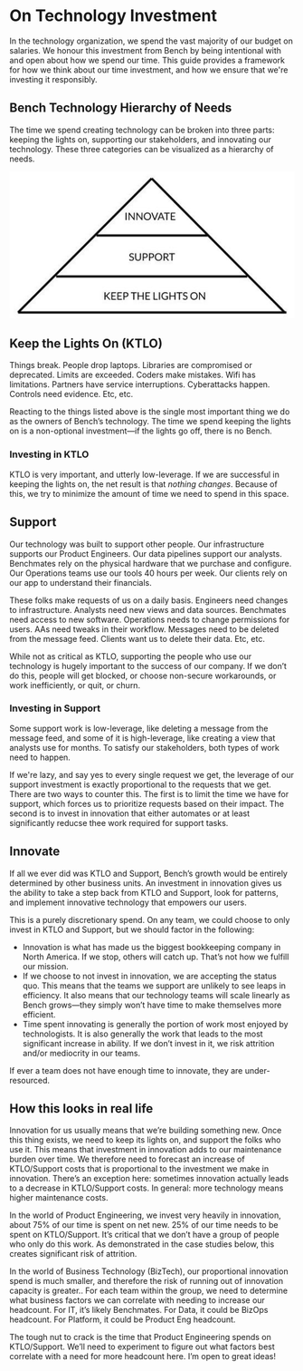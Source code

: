# On Technology Investment

In the technology organization, we spend the vast majority of our budget on salaries. We honour this investment from Bench by being intentional with and open about how we spend our time. This guide provides a framework for how we think about our time investment, and how we ensure that we're investing it responsibly.

## Bench Technology Hierarchy of Needs

 The time we spend creating technology can be broken into three parts: keeping the lights on, supporting our stakeholders, and innovating our technology. These three categories can be visualized as a hierarchy of needs. 

![Bench Technology Hierarchy of Needs](images/hierarchy-of-needs.jpg)

## Keep the Lights On (KTLO)

Things break. People drop laptops. Libraries are compromised or deprecated. Limits are exceeded. Coders make mistakes. Wifi has limitations. Partners have service interruptions. Cyberattacks happen. Controls need evidence. Etc, etc.

Reacting to the things listed above is the single most important thing we do as the owners of Bench’s technology. The time we spend keeping the lights on is a non-optional investment—if the lights go off, there is no Bench. 

### Investing in KTLO 

KTLO is very important, and utterly low-leverage. If we are successful in keeping the lights on, the net result is that _nothing changes_. Because of this, we try to minimize the amount of time we need to spend in this space.

## Support

Our technology was built to support other people. Our infrastructure supports our Product Engineers. Our data pipelines support our analysts. Benchmates rely on the physical hardware that we purchase and configure. Our Operations teams use our tools 40 hours per week. Our clients rely on our app to understand their financials.

These folks make requests of us on a daily basis. Engineers need changes to infrastructure. Analysts need new views and data sources. Benchmates need access to new software. Operations needs to change permissions for users. AAs need tweaks in their workflow. Messages need to be deleted from the message feed. Clients want us to delete their data. Etc, etc.

While not as critical as KTLO, supporting the people who use our technology is hugely important to the success of our company. If we don’t do this, people will get blocked, or choose non-secure workarounds, or work inefficiently, or quit, or churn. 

### Investing in Support 

Some support work is low-leverage, like deleting a message from the message feed, and some of it is high-leverage, like creating a view that analysts use for months. To satisfy our stakeholders, both types of work need to happen.

If we're lazy, and say yes to every single request we get, the leverage of our support investment is exactly proportional to the requests that we get. There are two ways to counter this. The first is to limit the time we have for support, which forces us to prioritize requests based on their impact. The second is to invest in innovation that either automates or at least significantly reducse thee work required for support tasks.

## Innovate

If all we ever did was KTLO and Support, Bench’s growth would be entirely determined by other business units. An investment in innovation gives us the ability to take a step back from KTLO and Support, look for patterns, and implement innovative technology that empowers our users.

This is a purely discretionary spend. On any team, we could choose to only invest in KTLO and Support, but we should factor in the following:

- Innovation is what has made us the biggest bookkeeping company in North America. If we stop, others will catch up. That’s not how we fulfill our mission.
- If we choose to not invest in innovation, we are accepting the status quo. This means that the teams we support are unlikely to see leaps in efficiency. It also means that our technology teams will scale linearly as Bench grows—they simply won’t have time to make themselves more efficient. 
- Time spent innovating is generally the portion of work most enjoyed by technologists. It is also generally the work that leads to the most significant increase in ability. If we don’t invest in it, we risk attrition and/or mediocrity in our teams.

If ever a team does not have enough time to innovate, they are under-resourced.

## How this looks in real life

Innovation for us usually means that we’re building something new. Once this thing exists, we need to keep its lights on, and support the folks who use it. This means that investment in innovation adds to our maintenance burden over time. We therefore need to forecast an increase of KTLO/Support costs that is proportional to the investment we make in innovation. There’s an exception here: sometimes innovation actually leads to a decrease in KTLO/Support costs. In general: more technology means higher maintenance costs.

In the world of Product Engineering, we invest very heavily in innovation, about 75% of our time is spent on net new. 25% of our time needs to be spent on KTLO/Support. It’s critical that we don’t have a group of people who only do this work. As demonstrated in the case studies below, this creates significant risk of attrition.

In the world of Business Technology (BizTech), our proportional innovation spend is much smaller, and therefore the risk of running out of innovation capacity is greater.. For each team within the group, we need to determine what business factors we can correlate with needing to increase our headcount. For IT, it’s likely Benchmates. For Data, it could be BizOps headcount. For Platform, it could be Product Eng headcount.

The tough nut to crack is the time that Product Engineering spends on KTLO/Support. We’ll need to experiment to figure out what factors best correlate with a need for more headcount here. I’m open to great ideas!
